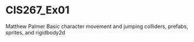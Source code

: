 # CIS267_Ex01
Matthew Palmer
Basic character movement and jumping
colliders, prefabs, sprites, and rigidbody2d
 
